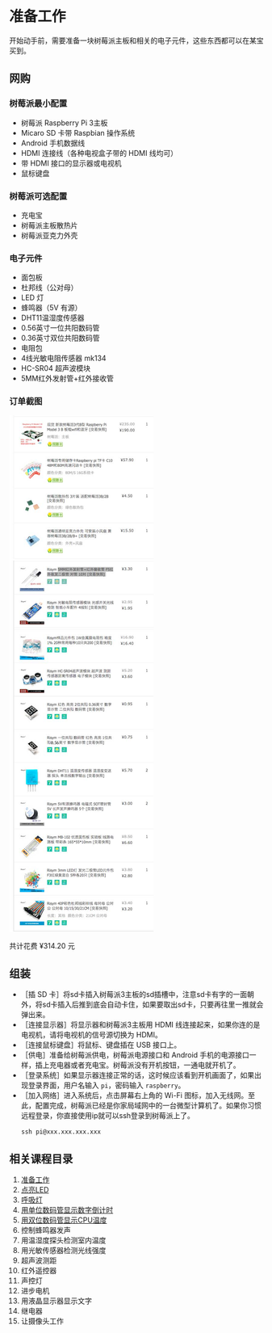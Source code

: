 # 准备工作
开始动手前，需要准备一块树莓派主板和相关的电子元件，这些东西都可以在某宝买到。

## 网购
### 树莓派最小配置
* 树莓派 Raspberry Pi 3主板
* Micaro SD 卡带 Raspbian 操作系统
* Android 手机数据线
* HDMI 连接线（各种电视盒子带的 HDMI 线均可）
* 带 HDMI 接口的显示器或电视机
* 鼠标键盘

### 树莓派可选配置
* 充电宝
* 树莓派主板散热片
* 树莓派亚克力外壳

### 电子元件
* 面包板
* 杜邦线（公对母）
* LED 灯
* 蜂鸣器（5V 有源）
* DHT11温湿度传感器
* 0.56英寸一位共阳数码管
* 0.36英寸双位共阳数码管
* 电阻包
* 4线光敏电阻传感器 mk134
* HC-SR04 超声波模块
* 5MM红外发射管+红外接收管

### 订单截图
![订单截图](taobao.jpg)

共计花费 ¥314.20 元

## 组装
* ［插 SD 卡］将sd卡插入树莓派3主板的sd插槽中，注意sd卡有字的一面朝外，将sd卡插入后推到底会自动卡住，如果要取出sd卡，只要再往里一推就会弹出来。
* ［连接显示器］将显示器和树莓派3主板用 HDMI 线连接起来，如果你连的是电视机，请将电视机的信号源切换为 HDMI。
* ［连接鼠标键盘］将鼠标、键盘插在 USB 接口上。
* ［供电］准备给树莓派供电，树莓派电源接口和 Android 手机的电源接口一样，插上充电器或者充电宝。树莓派没有开机按钮，一通电就开机了。
* ［登录系统］如果显示器连接正常的话，这时候应该看到开机画面了，如果出现登录界面，用户名输入 `pi`，密码输入 `raspberry`。
* ［加入网络］进入系统后，点击屏幕右上角的 Wi-Fi 图标，加入无线网。至此，配置完成，树莓派已经是你家局域网中的一台微型计算机了。如果你习惯远程登录，你直接使用ip就可以ssh登录到树莓派上了。
  ```
  ssh pi@xxx.xxx.xxx.xxx
  ```

## 相关课程目录
1. [准备工作](01prepare)
1. [点亮LED](02blink)
1. [呼吸灯](03fading-led)
1. [用单位数码管显示数字倒计时](04digital-1)
1. [用双位数码管显示CPU温度](05digital-2)
1. 控制蜂鸣器发声
1. 用温湿度探头检测室内温度
1. 用光敏传感器检测光线强度
1. 超声波测距
1. 红外遥控器
1. 声控灯
1. 进步电机
1. 用液晶显示器显示文字
1. 继电器
1. 让摄像头工作
